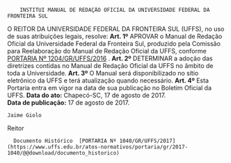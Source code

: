         INSTITUI MANUAL DE REDAÇÃO OFICIAL DA UNIVERSIDADE FEDERAL DA FRONTEIRA SUL  

 O REITOR DA UNIVERSIDADE FEDERAL DA FRONTEIRA SUL (UFFS), no uso de suas atribuições legais, resolve:   **Art. 1º** APROVAR o Manual de Redação Oficial da Universidade Federal da Fronteira Sul, produzido pela Comissão para Reelaboração do Manual de Redação Oficial da UFFS, conforme [PORTARIA Nº 1204/GR/UFFS/2016](https://www.uffs.edu.br/../2016-1204)  .   **Art. 2º** DETERMINAR a adoção das diretrizes contidas no Manual de Redação Oficial da UFFS no âmbito de toda a Universidade.   **Art. 3º** O Manual será disponibilizado no sítio eletrônico da UFFS e terá atualização quando necessário.   **Art. 4º** Esta Portaria entra em vigor na data de sua publicação no Boletim Oficial da UFFS.      **Data do ato:** Chapecó-SC, 17 de agosto de 2017.   
 **Data de publicação:**  17 de agosto de 2017. 

    Jaime Giolo   
 Reitor 

      Documento Histórico  [PORTARIA Nº 1040/GR/UFFS/2017](https://www.uffs.edu.br/atos-normativos/portaria/gr/2017-1040/@@download/documento_historico)     
      